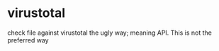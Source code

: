 # virustotal
check file against virustotal the ugly way; meaning API. This is not the preferred way
